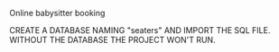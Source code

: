 Online babysitter booking

CREATE A DATABASE NAMING "seaters" AND IMPORT THE SQL FILE.
WITHOUT THE DATABASE THE PROJECT WON'T RUN.
